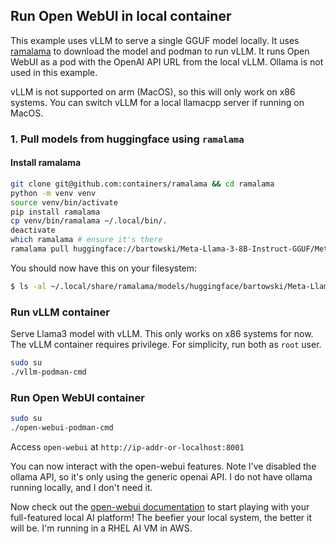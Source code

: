 ## Run Open WebUI in local container

This example uses vLLM to serve a single GGUF model locally. It uses [ramalama](https://github.com/containers/ramalama)
to download the model and podman to run vLLM. It runs Open WebUI as a pod with the OpenAI API URL
from the local vLLM. Ollama is not used in this example.

vLLM is not supported on arm (MacOS), so this will only work on x86 systems.
You can switch vLLM for a local llamacpp server if running on MacOS.

### 1. Pull models from huggingface using `ramalama`

#### Install ramalama

```bash
git clone git@github.com:containers/ramalama && cd ramalama
python -m venv venv
source venv/bin/activate
pip install ramalama
cp venv/bin/ramalama ~/.local/bin/.
deactivate
which ramalama # ensure it's there
ramalama pull huggingface://bartowski/Meta-Llama-3-8B-Instruct-GGUF/Meta-Llama-3-8B-Instruct-Q5_K_M.gguf
```

You should now have this on your filesystem:

```bash
$ ls -al ~/.local/share/ramalama/models/huggingface/bartowski/Meta-Llama-3-8B-Instruct-GGUF/Meta-Llama-3-8B-Instruct-Q5_K_M.gguf
```

### Run vLLM container

Serve Llama3 model with vLLM. This only works on x86 systems for now.
The vLLM container requires privilege. For simplicity, run both as `root` user.

```bash
sudo su
./vllm-podman-cmd
```

### Run Open WebUI container

```bash
sudo su
./open-webui-podman-cmd
```

Access `open-webui` at `http://ip-addr-or-localhost:8001`

You can now interact with the open-webui features. Note I've disabled the ollama API, so it's only using the generic openai API.
I do not have ollama running locally, and I don't need it.

Now check out the [open-webui documentation](https://docs.openwebui.com/) to start playing with your full-featured local AI platform!
The beefier your local system, the better it will be. I'm running in a RHEL AI VM in AWS.
